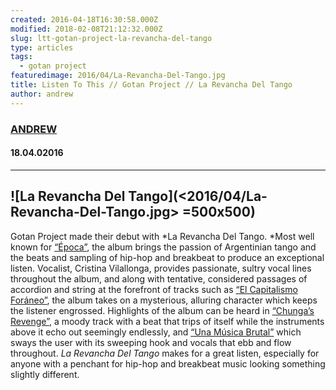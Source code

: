 ```yaml
---
created: 2016-04-18T16:30:58.000Z
modified: 2018-02-08T21:12:32.000Z
slug: ltt-gotan-project-la-revancha-del-tango
type: articles
tags:
  - gotan project
featuredimage: 2016/04/La-Revancha-Del-Tango.jpg
title: Listen To This // Gotan Project // La Revancha Del Tango
author: andrew
---
```

### [ANDREW](<https://twitter.com/andrewbridge>)
#### 18\.04.02016
------

![La Revancha Del Tango](<2016/04/La-Revancha-Del-Tango.jpg> =500x500)
------
Gotan Project made their debut with *La Revancha Del Tango. *Most well known for [“Época”](<https://www.youtube.com/watch?v=Jc7Lt5FLRiA>), the album brings the passion of Argentinian tango and the beats and sampling of hip-hop and breakbeat to produce an exceptional listen. Vocalist, Cristina Vilallonga, provides passionate, sultry vocal lines throughout the album, and along with tentative, considered passages of accordion and string at the forefront of tracks such as [“El Capitalismo Foráneo”](<https://www.youtube.com/watch?v=zMFmk_eSBY0>), the album takes on a mysterious, alluring character which keeps the listener engrossed.
Highlights of the album can be heard in [“Chunga’s Revenge”](<https://www.youtube.com/watch?v=iPTWbcijFnE>), a moody track with a beat that trips of itself while the instruments above it echo out seemingly endlessly, and [“Una Música Brutal”](<https://www.youtube.com/watch?v=TVQbyRZ_euQ>) which sways the user with its sweeping hook and vocals that ebb and flow throughout. *La Revancha Del Tango* makes for a great listen, especially for anyone with a penchant for hip-hop and breakbeat music looking something slightly different.